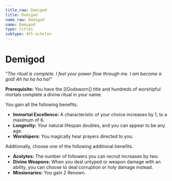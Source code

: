 ```yaml
---
title_raw: Demigod
title: Demigod
name_raw: Demigod
name: Demigod
type: titles
subtype: 4th echelon
---
```


# Demigod

*"The ritual is complete. I feel your power flow through me. I am become a god! Ah ha ha ha ha!"*

**Prerequisite:** You have the [[Godsworn]] title and hundreds of worshipful mortals complete a divine ritual in your name.

You gain all the following benefits.

- **Immortal Excellence:** A characteristic of your choice increases by 1, to a maximum of 6.
- **Longevity:** Your natural lifespan doubles, and you can appear to be any age.
- **Worshipers:** You magically hear prayers directed to you.

Additionally, choose one of the following additional benefits.

- **Acolytes:** The number of followers you can recruit increases by two.
- **Divine Weapons:** When you deal untyped or weapon damage with an ability, you can choose to deal corruption or holy damage instead.
- **Missionaries:** You gain 2 Renown.

